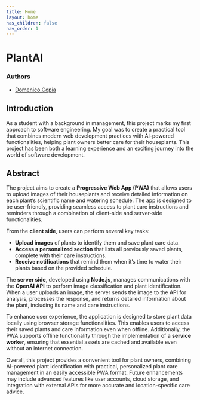 ```yaml
---
title: Home
layout: home
has_children: false
nav_order: 1
---
```


# PlantAI

### Authors
- [Domenico Copia](mailto:domenico.copia@studio.unibo.it)

## Introduction
As a student with a background in management, this project marks my first approach to software engineering. My goal was to create a practical tool that combines modern web development practices with AI-powered functionalities, helping plant owners better care for their houseplants. This project has been both a learning experience and an exciting journey into the world of software development.

## Abstract

The project aims to create a **Progressive Web App (PWA)** that allows users to upload images of their houseplants and receive detailed information on each plant’s scientific name and watering schedule. The app is designed to be user-friendly, providing seamless access to plant care instructions and reminders through a combination of client-side and server-side functionalities.

From the **client side**, users can perform several key tasks:
- **Upload images** of plants to identify them and save plant care data.
- **Access a personalized section** that lists all previously saved plants, complete with their care instructions.
- **Receive notifications** that remind them when it’s time to water their plants based on the provided schedule.

The **server side**, developed using **Node.js**, manages communications with the **OpenAI API** to perform image classification and plant identification. When a user uploads an image, the server sends the image to the API for analysis, processes the response, and returns detailed information about the plant, including its name and care instructions.

To enhance user experience, the application is designed to store plant data locally using browser storage functionalities. This enables users to access their saved plants and care information even when offline. Additionally, the PWA supports offline functionality through the implementation of a **service worker**, ensuring that essential assets are cached and available even without an internet connection.

Overall, this project provides a convenient tool for plant owners, combining AI-powered plant identification with practical, personalized plant care management in an easily accessible PWA format. Future enhancements may include advanced features like user accounts, cloud storage, and integration with external APIs for more accurate and location-specific care advice.
